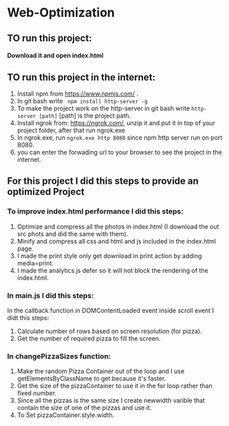 # Web-Optimization

## TO run this project:

#### Download it and open index.html

## TO run this project in the internet:

1. Install npm from https://www.npmjs.com/ .
2. In git bash write  ``` npm install http-server -g```
3. To make the project work on the http-server in git bash write ``` http-server [path] ``` [path] is the project path.
4. Install ngrok from: https://ngrok.com/, unzip it and put it in top of your project folder, after that run ngrok.exe  
5. In ngrok.exe, run ```ngrok.exe http 8080```  since npm http server run on port 8080.
6. you can enter the forwading url to your browser to see the project in the internet.


## For this project I did this steps to provide an optimized Project

### To improve index.html performance I did this steps:  
1. Optimize and compress all the photos in index.html (I download the out src phots and did the same with them).
2. Minify and  compress all css and html and js included in the index.html page.
3. I made the print style only get download in print action by adding media=print.
4. I made the analytics.js defer so it will not block the rendering of the index.html.

### In main.js I did this steps:
In the callback function in DOMContentLoaded event inside scroll event I didt this steps:
1. Calculate number of rows based on screen resolution (for pizza).
2. Get the number of required pizza to fill the screen.

### In changePizzaSizes function:
1. Make  the random Pizza Container out of the loop and I use getElementsByClassName to get because it's faster.
2. Get the size of the pizzaContainer to use it in the for loop rather than fixed number.
3. Since all the pizzas is the same size I create newwidth varible that contain the size of one of the pizzas and use it.
4. To Set pizzaContainer.style.width.
